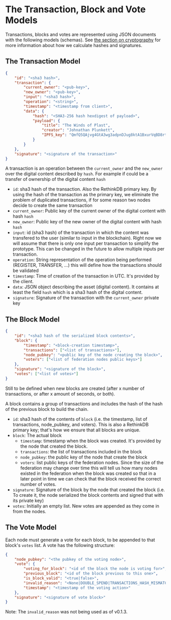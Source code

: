 # The Transaction, Block and Vote Models

Transactions, blocks and votes are represented using JSON documents with the following models (schemas). See [the section on cryptography](cryptography.html) for more information about how we calculate hashes and signatures.

## The Transaction Model

```json
{
    "id": "<sha3 hash>",
    "transaction": {
        "current_owner": "<pub-key>",
        "new_owner": "<pub-key>",
        "input": "<sha3 hash>",
        "operation": "<string>",
        "timestamp": "<timestamp from client>",
        "data": {
            "hash": "<SHA3-256 hash hexdigest of payload>",
            "payload": {
                "title": "The Winds of Plast",
                "creator": "Johnathan Plunkett",
                "IPFS_key": "QmfQ5QAjvg4GtA3wg3adpnDJug8ktA1BxurVqBD8rtgVjP"
            }
        }
    },
    "signature": "<signature of the transaction>"
}
```

A transaction is an operation between the `current_owner` and the `new_owner` over the digital content described by `hash`. For example if could be a transfer of ownership of the digital content `hash`

- `id`: sha3 hash of the transaction. Also the RethinkDB primary key. By using the hash of the transaction as the primary key, we eliminate the problem of duplicated transactions, if for some reason two nodes decide to create the same transaction
- `current_owner`: Public key of the current owner of the digital content with hash `hash`
- `new_owner`: Public key of the new owner of the digital content with hash `hash`
- `input`: id (sha3 hash) of the transaction in which the content was transfered to the user (similar to input in the blockchain). Right now we will assume that there is only one input per transaction to simplify the prototype. This can be changed in the future to allow multiple inputs per transaction.
- `operation`: String representation of the operation being performed (REGISTER, TRANSFER, ...) this will define how
the transactions should be validated
- `timestamp`: Time of creation of the transaction in UTC. It's provided by the client.
- `data`: JSON object describing the asset (digital content). It contains at least the field `hash` which is a 
sha3 hash of the digital content.
- `signature`: Signature of the transaction with the `current_owner` private key

## The Block Model

```json
{
    "id": "<sha3 hash of the serialized block contents>",
    "block": {
        "timestamp": "<block-creation timestamp>",
        "transactions": ["<list of transactions>"],
        "node_pubkey": "<public key of the node creating the block>",
        "voters": ["<list of federation nodes public keys>"]
    },
    "signature": "<signature of the block>",
    "votes": ["<list of votes>"]
}
```

Still to be defined when new blocks are created (after x number of transactions, or after x amount of seconds, 
or both).

A block contains a group of transactions and includes the hash of the hash of the previous block to build the chain.

- `id`: sha3 hash of the contents of `block` (i.e. the timestamp, list of transactions, node_pubkey, and voters). This is also a RethinkDB primary key; that's how we ensure that all blocks are unique.
- `block`: The actual block
    - `timestamp`: timestamp when the block was created. It's provided by the node that created the block.
    - `transactions`: the list of transactions included in the block
    - `node_pubkey`: the public key of the node that create the block
    - `voters`: list public keys of the federation nodes. Since the size of the 
      federation may change over time this will tell us how many nodes existed
      in the federation when the block was created so that in a later point in
      time we can check that the block received the correct number of votes.
- `signature`: Signature of the block by the node that created the block (i.e. To create it, the node serialized the block contents and signed that with its private key)
- `votes`: Initially an empty list. New votes are appended as they come in from the nodes.

## The Vote Model

Each node must generate a vote for each block, to be appended to that block's `votes` list. A vote has the following structure:

```json
{
    "node_pubkey": "<the pubkey of the voting node>",
    "vote": {
        "voting_for_block": "<id of the block the node is voting for>",
        "previous_block": "<id of the block previous to this one>",
        "is_block_valid": "<true|false>",
        "invalid_reason": "<None|DOUBLE_SPEND|TRANSACTIONS_HASH_MISMATCH|NODES_PUBKEYS_MISMATCH",
        "timestamp": "<timestamp of the voting action>"
    },
    "signature": "<signature of vote block>"
}
```

Note: The `invalid_reason` was not being used as of v0.1.3.
